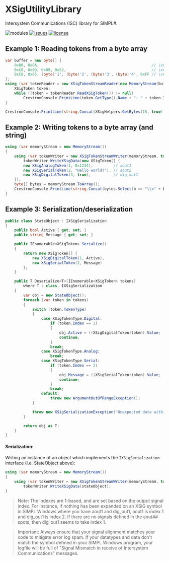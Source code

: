 # XSigUtilityLibrary
Intersystem Communications (ISC) library for SIMPL#.

![modules](https://img.shields.io/badge/S%23-Modules-brightgreen.svg) [![issues](https://img.shields.io/github/issues/bitm0de/XSigUtilityLibrary.svg?style=flat)](https://github.com/bitm0de/XSigUtilityLibrary/issues) [![license](https://img.shields.io/github/license/bitm0de/XSigUtilityLibrary.svg?style=flat)](https://github.com/bitm0de/XSigUtilityLibrary/blob/master/LICENSE)

## Example 1: Reading tokens from a byte array
```cs
var buffer = new byte[] {
    0x80, 0x0A,                                                  // \x80\x0A (Digital = 1, Index = 11)
    0xC0, 0x00, 0x09, 0x52,                                      // \xC0\x00\x09R (Analog = 1234, Index = 1)
    0xC8, 0x05, (byte)'1', (byte)'2', (byte)'3', (byte)'4', 0xFF // \xC8\x051234\xFF (Serial = "1234", Index = 6)
};
using (var tokenReader = new XSigTokenStreamReader(new MemoryStream(buffer))) {
    XSigToken token;
    while ((token = tokenReader.ReadXSigToken()) != null)
        CrestronConsole.PrintLine(token.GetType().Name + ": " + token.Index + " = " + token);
}

CrestronConsole.PrintLine(string.Concat(XSigHelpers.GetBytes(15, true).Select(b => "\\x" + b.ToString("X2")).ToArray()));
```

## Example 2: Writing tokens to a byte array (and string)
```cs
using (var memoryStream = new MemoryStream())
{
    using (var tokenWriter = new XSigTokenStreamWriter(memoryStream, true))
        tokenWriter.WriteXSigData(new XSigToken[] {
        new XSigAnalogToken(1, 0x1234),         // aout1
        new XSigSerialToken(2, "Hello world!"), // aout2
        new XSigDigitalToken(3, true),          // dig_out1
    });
    byte[] bytes = memoryStream.ToArray();
    CrestronConsole.PrintLine(string.Concat(bytes.Select(b => "\\x" + b.ToString("X2")).ToArray());
}
```

## Example 3: Serialization/deserialization
```cs
public class StateObject : IXSigSerialization
{
    public bool Active { get; set; }
    public string Message { get; set; }

    public IEnumerable<XSigToken> Serialize()
    {
        return new XSigToken[] {
            new XSigDigitalToken(1, Active),
            new XSigSerialToken(2, Message)
        };
    }

    public T Deserialize<T>(IEnumerable<XSigToken> tokens)
        where T : class, IXSigSerialization
    {
        var obj = new StateObject();
        foreach (var token in tokens)
        {
            switch (token.TokenType)
            {
                case XSigTokenType.Digital:
                    if (token.Index == 1)
                    {
                        obj.Active = ((XSigDigitalToken)token).Value;
                        continue;
                    }
                    break;
                case XSigTokenType.Analog:
                    break;
                case XSigTokenType.Serial:
                    if (token.Index == 2)
                    {
                        obj.Message = ((XSigSerialToken)token).Value;
                        continue;
                    }
                    break;
                default:
                    throw new ArgumentOutOfRangeException();
            }

            throw new XSigSerializationException("Unexpected data within XSig information.");
        }

        return obj as T;
    }
}
```

#### Serialization:
Writing an instance of an object which implements the `IXSigSerialization` interface (i.e. StateObject above):
```cs
using (var memoryStream = new MemoryStream())
{
    using (var tokenWriter = new XSigTokenStreamWriter(memoryStream, true))
        tokenWriter.WriteXSigData(stateObject);
}
```


>Note: The indexes are 1-based, and are set based on the output signal index. For instance, if nothing has been expanded on an XSIG symbol in SIMPL Windows where you have aout1 and dig_out1, aout1 is index 1 and dig_out1 is index 2. If there are no signals defined in the aout## spots, then dig_out1 seems to take index 1.

>Important: Always ensure that your signal alignment matches your code to mitigate error log spam. If your datatypes and data don't match the symbol defined in your SIMPL Windows program, your logfile will be full of "Signal Mismatch in receive of Intersystem Communications" messages.

